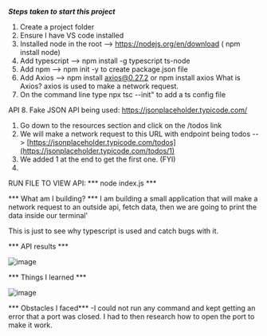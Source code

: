 ***Steps taken to start this project***

1. Create a project folder
2. Ensure I have VS code installed
3. Installed node in the root --> https://nodejs.org/en/download  ( npm install node)
4. Add typescript --> npm install -g typescript ts-node
5. Add npm --> npm init -y to create package.json file
6. Add Axios --> npm install axios@0.27.2 or npm install axios
    What is Axios? axios is used to make a network request.
7. On the command line type  npx tsc --init"  to add a ts config file

API
8. Fake JSON API being used:
  https://jsonplaceholder.typicode.com/
  1. Go down to the resources section and click on the /todos link
  2. We will make a network request to this URL with endpoint being todos -- >  [https://jsonplaceholder.typicode.com/todos](https://jsonplaceholder.typicode.com/todos/1)
  3. We added 1 at the end to get the first one. (FYI)
  4. 

RUN FILE TO VIEW API:
  *** node index.js ***



***  What am I building?  ***
I am building a small application that will make a network request to an outside api, fetch data, 
then we are going to print the data inside our terminal'

This is just to see why typescript is used and catch bugs with it. 

*** API results ***

![image](https://github.com/ndorvillearnold/react_with_typscript/assets/43937188/02b01cd5-ae7d-40d7-bb92-b9d54c10a750)


*** Things I learned ***

![image](https://github.com/ndorvillearnold/react_with_typscript/assets/43937188/2ff344aa-a60f-49f7-954f-9239c3870e0f)

*** Obstacles I faced***
-I could not run any command and kept getting an error that a port was closed. I had to then research how to open the port to make it work. 
